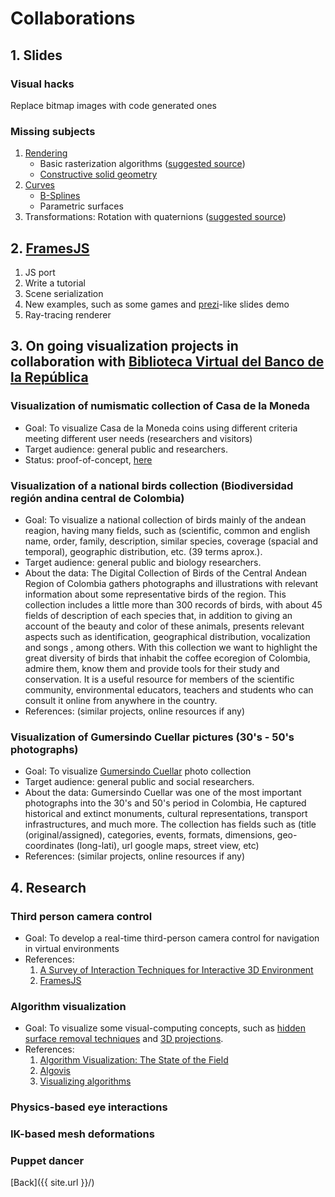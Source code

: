 # Collaborations

## 1. Slides

### Visual hacks

Replace bitmap images with code generated ones

### Missing subjects

1. [Rendering](https://github.com/VisualComputing/Rendering)
    * Basic rasterization algorithms ([suggested source](https://en.wikipedia.org/wiki/Computer_Graphics:_Principles_and_Practice))
    * [Constructive solid geometry](https://en.wikipedia.org/wiki/Constructive_solid_geometry)
2. [Curves](https://github.com/VisualComputing/Curves)
    * [B-Splines](https://en.wikipedia.org/wiki/B-spline)
    * Parametric surfaces
3. Transformations: Rotation with quaternions ([suggested source](https://tfetimes.com/wp-content/uploads/2015/04/F.Dunn-I.Parberry-3D-Math-Primer-for-Graphics-and-Game-Development.pdf))

## 2. [FramesJS](https://github.com/VisualComputing/framesjs)

1. JS port
1. Write a tutorial
2. Scene serialization
3. New examples, such as some games and [prezi](https://prezi.com/)-like slides demo
4. Ray-tracing renderer

## 3. On going visualization projects in collaboration with [Biblioteca Virtual del Banco de la República](www.banrepcultural.org/biblioteca-virtual)

### Visualization of numismatic collection of Casa de la Moneda

* Goal: To visualize Casa de la Moneda coins using different criteria meeting different user needs (researchers and visitors)
* Target audience: general public and researchers.
* Status: proof-of-concept, [here](https://github.com/visualnumismatica/visualnumismatica)

### Visualization of a national birds collection (Biodiversidad región andina central de Colombia)

* Goal: To visualize a national collection of birds mainly of the andean reagion, having many fields, such as (scientific, common and english name, order, family, description, similar species, coverage (spacial and temporal), geographic distribution, etc. (39 terms aprox.).
* Target audience: general public and biology researchers.
* About the data: The Digital Collection of Birds of the Central Andean Region of Colombia gathers photographs and illustrations with relevant information about some representative birds of the region. This collection includes a little more than 300 records of birds, with about 45 fields of description of each species that, in addition to giving an account of the beauty and color of these animals, presents relevant aspects such as identification, geographical distribution, vocalization and songs , among others. With this collection we want to highlight the great diversity of birds that inhabit the coffee ecoregion of Colombia, admire them, know them and provide tools for their study and conservation. It is a useful resource for members of the scientific community, environmental educators, teachers and students who can consult it online from anywhere in the country.
* References: (similar projects, online resources if any)

### Visualization of Gumersindo Cuellar pictures (30's - 50's photographs)

* Goal: To visualize [Gumersindo Cuellar](http://babel.banrepcultural.org/cdm/landingpage/collection/p17054coll19) photo collection
* Target audience: general public and social researchers.
* About the data: Gumersindo Cuellar was one of the most important photographs into the 30's and 50's period in Colombia, He captured historical and extinct monuments, cultural representations, transport infrastructures, and much more. The collection has fields such as (title (original/assigned), categories, events, formats, dimensions, geo-coordinates (long-lati), url google maps, street view, etc)
* References: (similar projects, online resources if any)

## 4. Research

### Third person camera control

* Goal: To develop a real-time third-person camera control for navigation in virtual environments
* References:
    1. [A Survey of Interaction Techniques for Interactive 3D Environment](https://hal.inria.fr/hal-00789413/document)
    2. [FramesJS](https://github.com/VisualComputing/framesjs)

### Algorithm visualization

* Goal: To visualize some visual-computing concepts, such as [hidden surface removal techniques](https://en.wikipedia.org/wiki/Hidden_surface_determination) and [3D projections](https://en.wikipedia.org/wiki/3D_projection).
* References:
    1. [Algorithm Visualization: The State of the Field](https://dl.acm.org/citation.cfm?id=1821997)
    2. [Algovis](https://github.com/enjalot/algovis)
    3. [Visualizing algorithms](https://bost.ocks.org/mike/algorithms/)

### Physics-based eye interactions

### IK-based mesh deformations

### Puppet dancer

[Back]({{ site.url }}/)
